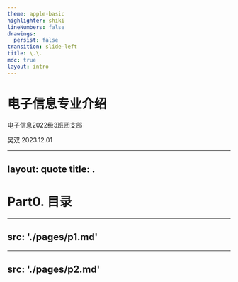 ```yaml
---
theme: apple-basic
highlighter: shiki
lineNumbers: false
drawings:
  persist: false
transition: slide-left
title: \.\.
mdc: true
layout: intro
---
```



# 电子信息专业介绍

电子信息2022级3班团支部

<div class="absolute bottom-10">
  <span class="font-400">
    吴双 2023.12.01
  </span>
</div>

---
layout: quote
title: \.
---

# Part0. 目录

<Toc maxDepth="2"></Toc>

---
src: './pages/p1.md'
---

---
src: './pages/p2.md'
---